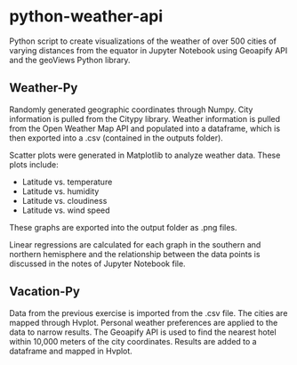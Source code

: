 # python-weather-api

Python script to create visualizations of the weather of over 500 cities of varying distances from the equator in Jupyter Notebook using Geoapify API and the geoViews Python library. 

## Weather-Py

Randomly generated geographic coordinates through Numpy. City information is pulled from the Citypy library. Weather information is pulled from the Open Weather Map API and populated into a dataframe, which is then exported into a .csv (contained in the outputs folder). 

Scatter plots were generated in Matplotlib to analyze weather data. These plots include:
<ul>
  <li>Latitude vs. temperature</li>
  <li>Latitude vs. humidity</li>
  <li>Latitude vs. cloudiness</li>
  <li>Latitude vs. wind speed</li>
</ul>

These graphs are exported into the output folder as .png files.

Linear regressions are calculated for each graph in the southern and northern hemisphere and the relationship between the data points is discussed in the notes of Jupyter Notebook file.

## Vacation-Py

Data from the previous exercise is imported from the .csv file. The cities are mapped through Hvplot. Personal weather preferences are applied to the data to narrow results. The Geoapify API is used to find the nearest hotel within 10,000 meters of the city coordinates. Results are added to a dataframe and mapped in Hvplot.
